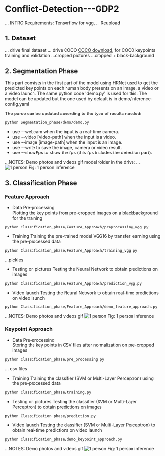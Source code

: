 # Conflict-Detection---GDP2

... INTRO
Requirements: Tensorflow for vgg, ...
Reupload

## 1. Dataset
... drive final dataset
... drive COCO
[COCO download](http://cocodataset.org/#download), for COCO keypoints training and validation
...cropped pictures
...cropped + black-background

## 2. Segmentation Phase
This part consists in the first part of the model using HRNet used to get the predicted key points on each human body presents on an image, a video or a video launch. 
The same python code 'demo.py' is used for this. The model can be updated but the one used by default is in demo/inference-config.yaml

The parse can be updated according to the type of results needed:

```
python Segmentation_phase/demo/demo.py
```
- use --webcam when the input is a real-time camera.
- use --video [video-path] when the input is a video.
- use --image [image-path] when the input is an image.
- use --write to save the image, camera or video result.
- use --showFps to show the fps (this fps includes the detection part).

...NOTES: Demo photos and videos gif
model folder in the drive: ...
![1 person](inference_1.jpg)
Fig: 1 person inference

## 3. Classification Phase
### Feature Approach

- Data Pre-processing <br/> 
Plotting the key points from pre-cropped images on a blackbackground for the training 
```
python Classification_phase/Feature_Approach/preprocessing_vgg.py
```


- Training 
Training the pre-trained model VGG16 by transfer learning using the pre-processed data
```
python Classification_phase/Feature_Approach/training_vgg.py
```
...pickles


- Testing on pictures
Testing the Neural Network to obtain predictions on images
```
python Classification_phase/Feature_Approach/prediction_vgg.py
```



- Video launch 
Testing the Neural Network to obtain real-time predictions on video launch
```
python Classification_phase/Feature_Approach/demo_feature_approach.py
```



...NOTES:  Demo photos and videos gif
![1 person](inference_1.jpg)
Fig: 1 person inference


### Keypoint Approach
- Data Pre-processing <br/> 
Storing the key points in CSV files after normalization on pre-cropped images
```
python Classification_phase/pre_processing.py
```
... csv files


- Training 
Training the classifier (SVM or Multi-Layer Perceptron) using the pre-processed data
```
python Classification_phase/training.py
```



- Testing on pictures
Testing the classifier (SVM or Multi-Layer Perceptron) to obtain predictions on images
```
python Classification_phase/prediction.py
```


- Video launch 
Testing the classifier (SVM or Multi-Layer Perceptron) to obtain real-time predictions on video launch
```
python Classification_phase/demo_keypoint_approach.py
```

...NOTES: Demo photos and videos gif
![1 person](inference_1.jpg)
Fig: 1 person inference
